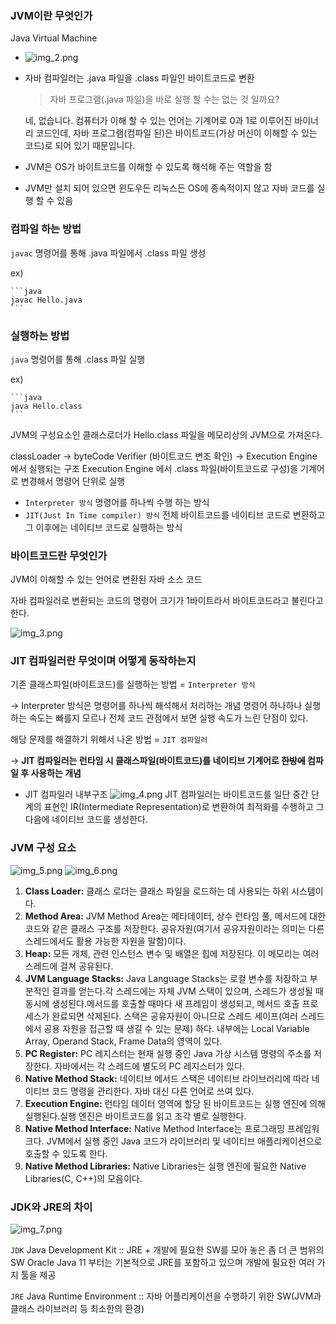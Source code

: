 ### JVM이란 무엇인가

Java Virtual Machine

- ![img_2.png](minju-img/img_2.png)
- 자바 컴파일러는 .java 파일을 .class 파일인 바이트코드로 변환

  > 자바 프로그램(.java 파일)을 바로 실행 할 수는 없는 것 일까요?
  >

  네, 없습니다. 컴퓨터가 이해 할 수 있는 언어는 기계어로 0과 1로 이루어진 바이너리 코드인데, 자바 프로그램(컴파일 된)은 바이트코드(가상 머신이 이해할 수 있는 코드)로 되어 있기 때문입니다.

- JVM은 OS가 바이트코드를 이해할 수 있도록 해석해 주는 역할을 함
- JVM만 설치 되어 있으면 윈도우든 리눅스든 OS에 종속적이지 않고 자바 코드를 실행 할 수 있음

### 컴파일 하는 방법

`javac` 명령어를 통해 .java 파일에서 .class 파일 생성

ex)

    ```java
    javac Hello.java
    ```

### 실행하는 방법

`java` 명령어를 통해 .class 파일 실행

ex)

    ```java
    java Hello.class
    ```

JVM의 구성요소인 클래스로더가 Hello.class 파일을 메모리상의 JVM으로 가져온다.

classLoader → byteCode Verifier (바이트코드 변조 확인) → Execution Engine 에서 실행되는 구조
Execution Engine 에서 .class 파일(바이트코드로 구성)을 기계어로 변경해서 명령어 단위로 실행

- `Interpreter 방식` 명령어를 하나씩 수행 하는 방식
- `JIT(Just In Time compiler) 방식` 전체 바이트코드를 네이티브 코드로 변환하고 그 이후에는 네이티브 코드로 실행하는 방식

### 바이트코드란 무엇인가

JVM이 이해할 수 있는 언어로 변환된 자바 소스 코드

자바 컴파일러로 변환되는 코드의 명령어 크기가 1바이트라서 바이트코드라고 불린다고 한다.

![img_3.png](minju-img/img_3.png)

### JIT 컴파일러란 무엇이며 어떻게 동작하는지

기존 클래스파일(바이트코드)를 실행하는 방법 = `Interpreter 방식`

→ Interpreter 방식은 명령어를 하나씩 해석해서 처리하는 개념
명령어 하나하나 실행하는 속도는 빠를지 모르나 전체 코드 관점에서 보면 실행 속도가 느린 단점이 있다.

해당 문제를 해결하기 위해서 나온 방법 = `JIT 컴파일러`

→ **JIT 컴파일러는 런타임 시 클래스파일(바이트코드)를 네이티브 기계어로 ~~한방에~~ 컴파일 후 사용하는 개념**

- JIT 컴파일러 내부구조
  ![img_4.png](minju-img/img_4.png)
  JIT 컴파일러는 바이트코드를 일단 중간 단계의 표현인 IR(Intermediate Representation)로 변환하여 최적화를 수행하고 그 다음에 네이티브 코드를 생성한다.

### JVM 구성 요소
![img_5.png](minju-img/img_5.png)
![img_6.png](minju-img/img_6.png)
1. **Class Loader:** 클래스 로더는 클래스 파일을 로드하는 데 사용되는 하위 시스템이다.
2. **Method Area:** JVM Method Area는 메타데이터, 상수 런타임 풀, 메서드에 대한 코드와 같은 클래스 구조를 저장한다. 공유자원(여기서 공유자원이라는 의미는 다른 스레드에서도 활용 가능한 자원을 말함)이다.
3. **Heap:** 모든 개체, 관련 인스턴스 변수 및 배열은 힙에 저장된다. 이 메모리는 여러 스레드에 걸쳐 공유된다.
4. **JVM Language Stacks:** Java Language Stacks는 로컬 변수를 저장하고 부분적인 결과를 얻는다.각 스레드에는 자체 JVM 스택이 있으며, 스레드가 생성될 때 동시에 생성된다.메서드를 호출할 때마다 새 프레임이 생성되고, 메서드 호출 프로세스가 완료되면 삭제된다. 스택은 공유자원이 아니므로 스레드 세이프(여러 스레드에서 공용 자원을 접근할 때 생길 수 있는 문제) 하다. 내부에는 Local Variable Array, Operand Stack, Frame Data의 영역이 있다.
5. **PC Register:** PC 레지스터는 현재 실행 중인 Java 가상 시스템 명령의 주소를 저장한다. 자바에서는 각 스레드에 별도의 PC 레지스터가 있다.
6. **Native Method Stack:** 네이티브 메서드 스택은 네이티브 라이브러리에 따라 네이티브 코드 명령을 관리한다. 자바 대신 다른 언어로 쓰여 있다.
7. **Execution Engine:** 런타임 데이터 영역에 할당 된 바이트코드는 실행 엔진에 의해 실행된다.실행 엔진은 바이트코드를 읽고 조각 별로 실행한다.
8. **Native Method Interface:** Native Method Interface는 프로그래밍 프레임워크다. JVM에서 실행 중인 Java 코드가 라이브러리 및 네이티브 애플리케이션으로 호출할 수 있도록 한다.
9. **Native Method Libraries:** Native Libraries는 실행 엔진에 필요한 Native Libraries(C, C++)의 모음이다.

### JDK와 JRE의 차이
![img_7.png](minju-img/img_7.png)

`JDK`
Java Development Kit :: JRE + 개발에 필요한 SW를 모아 놓은 좀 더 큰 범위의 SW
Oracle Java 11 부터는 기본적으로 JRE를 포함하고 있으며 개발에 필요한 여러 가지 툴을 제공

`JRE`
Java Runtime Environment :: 자바 어플리케이션을 수행하기 위한 SW(JVM과 클래스 라이브러리 등 최소한의 환경)